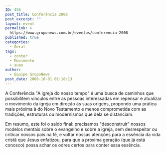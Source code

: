 ```yaml
---
ID: 456
post_title: Conferência 2008
post_excerpt: ""
layout: event
permalink: >
  https://www.gruponews.com.br/eventos/conferencia-2008
published: true
categories:
  - Geral
tags:
  - conter
  - Movimento
  - suas
author:
  - Equipe GrupoNews
post_date: 2008-10-01 01:18:13
---
```

A Conferência "A igreja do nosso tempo" é uma busca de caminhos que possibilitem vínculos entre as pessoas interessadas em repensar e atualizar o movimento da igreja em direção às suas origens, propondo uma prática mais próxima à do Novo Testamento e menos comprometida com as tradições, estruturas ou modernismos que dela se distanciam.

Em resumo, este foi o saldo final: precisamos "desconstruir" nossos modelos mentais sobre o evangelho e sobre a igreja, sem desrespeitar ou criticar nossos pais na fé, e voltar nossas atenções para a essência da vida cristã que Jesus enfatizou, para que a próxima geração (que já está conosco) possa achar os odres certos para conter essa essência.